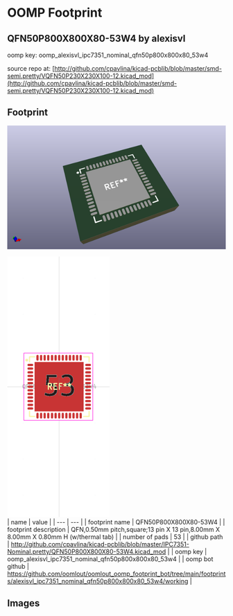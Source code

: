 # OOMP Footprint  
## QFN50P800X800X80-53W4  by alexisvl  
  
oomp key: oomp_alexisvl_ipc7351_nominal_qfn50p800x800x80_53w4  
  
source repo at: [http://github.com/cpavlina/kicad-pcblib/blob/master/smd-semi.pretty/VQFN50P230X230X100-12.kicad_mod](http://github.com/cpavlina/kicad-pcblib/blob/master/smd-semi.pretty/VQFN50P230X230X100-12.kicad_mod)  
## Footprint  
  
[![working_kicad_pcb_3d.png](working_kicad_pcb_3d_600.png)](working_kicad_pcb_3d.png)  
  
[![working.png](working_600.png)](working.png)  
| name | value | 
| --- | --- | 
| footprint name | QFN50P800X800X80-53W4 | 
| footprint description | QFN,0.50mm pitch,square;13 pin X 13 pin,8.00mm X 8.00mm X 0.80mm H (w/thermal tab) | 
| number of pads | 53 | 
| github path | http://github.com/cpavlina/kicad-pcblib/blob/master/IPC7351-Nominal.pretty/QFN50P800X800X80-53W4.kicad_mod | 
| oomp key | oomp_alexisvl_ipc7351_nominal_qfn50p800x800x80_53w4 | 
| oomp bot github | https://github.com/oomlout/oomlout_oomp_footprint_bot/tree/main/footprints/alexisvl_ipc7351_nominal_qfn50p800x800x80_53w4/working | 
## Images  
